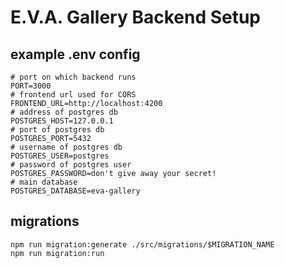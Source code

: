 # E.V.A. Gallery Backend Setup

## example .env config
```
# port on which backend runs
PORT=3000
# frontend url used for CORS
FRONTEND_URL=http://localhost:4200
# address of postgres db
POSTGRES_HOST=127.0.0.1
# port of postgres db
POSTGRES_PORT=5432
# username of postgres db
POSTGRES_USER=postgres
# password of postgres user
POSTGRES_PASSWORD=don't give away your secret!
# main database
POSTGRES_DATABASE=eva-gallery
```

## migrations
```
npm run migration:generate ./src/migrations/$MIGRATION_NAME
npm run migration:run
```
